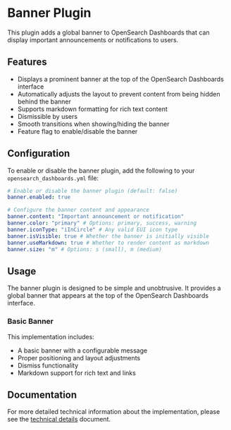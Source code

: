 # Banner Plugin

This plugin adds a global banner to OpenSearch Dashboards that can display important announcements or notifications to users.

## Features

- Displays a prominent banner at the top of the OpenSearch Dashboards interface
- Automatically adjusts the layout to prevent content from being hidden behind the banner
- Supports markdown formatting for rich text content
- Dismissible by users
- Smooth transitions when showing/hiding the banner
- Feature flag to enable/disable the banner

## Configuration

To enable or disable the banner plugin, add the following to your `opensearch_dashboards.yml` file:

```yaml
# Enable or disable the banner plugin (default: false)
banner.enabled: true

# Configure the banner content and appearance
banner.content: "Important announcement or notification"
banner.color: "primary" # Options: primary, success, warning
banner.iconType: "iInCircle" # Any valid EUI icon type
banner.isVisible: true # Whether the banner is initially visible
banner.useMarkdown: true # Whether to render content as markdown
banner.size: "m" # Options: s (small), m (medium)
```

## Usage

The banner plugin is designed to be simple and unobtrusive. It provides a global banner that appears at the top of the OpenSearch Dashboards interface.

### Basic Banner

This implementation includes:
- A basic banner with a configurable message
- Proper positioning and layout adjustments
- Dismiss functionality
- Markdown support for rich text and links

## Documentation

For more detailed technical information about the implementation, please see the [technical details](./docs/technical_details.md) document.
